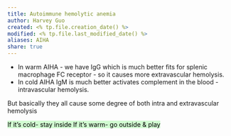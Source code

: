 ```yaml
---
title: Autoimmune hemolytic anemia
author: Harvey Guo
created: <% tp.file.creation_date() %>
modified: <% tp.file.last_modified_date() %>
aliases: AIHA
share: true
---
```


- In warm AIHA - we have IgG which is much better fits for splenic macrophage FC receptor - so it causes more extravascular hemolysis.
- In cold AIHA IgM is much better activates complement in the blood - intravascular hemolysis.

But basically they all cause some degree of both intra and extravascular hemolysis

<mark style="background: #BBFABBA6;">If it’s cold- stay inside
If it’s warm- go outside & play</mark>